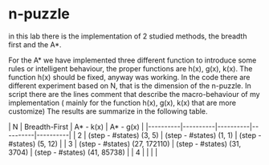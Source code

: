 # n-puzzle

in this lab there is the implementation of 2 studied methods, the breadth first and the A*.

For the A* we have implemented three different function to introduce some rules or intelligent behaviour, the proper functions are h(x), g(x), k(x).
The function h(x) should be fixed, anyway was working. 
In the code there are different experiment based on N, that is the dimension of the n-puzzle.
In script there are the lines comment that describe the macro-behaviour of my implementation ( mainly for the function h(x), g(x), k(x) that are more customize)
The results are summarize in the following table.

| N  | Breadth-First |  A* - k(x) | A* - g(x)  | 
|----------|----------|----------|----------|----------|
| 2 | (step - #states) (3, 5) | (step - #states) (1, 1) | (step - #states) (5, 12) |
| 3 | (step - #states) (27, 172110) | (step - #states) (31, 3704) | (step - #states) (41, 85738) |
| 4 |  | | |
